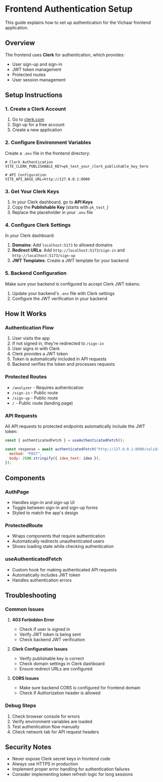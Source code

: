# Frontend Authentication Setup

This guide explains how to set up authentication for the Vichaar frontend application.

## Overview

The frontend uses **Clerk** for authentication, which provides:

- User sign-up and sign-in
- JWT token management
- Protected routes
- User session management

## Setup Instructions

### 1. Create a Clerk Account

1. Go to [clerk.com](https://clerk.com)
2. Sign up for a free account
3. Create a new application

### 2. Configure Environment Variables

Create a `.env` file in the frontend directory:

```env
# Clerk Authentication
VITE_CLERK_PUBLISHABLE_KEY=pk_test_your_clerk_publishable_key_here

# API Configuration
VITE_API_BASE_URL=http://127.0.0.1:8000
```

### 3. Get Your Clerk Keys

1. In your Clerk dashboard, go to **API Keys**
2. Copy the **Publishable Key** (starts with `pk_test_`)
3. Replace the placeholder in your `.env` file

### 4. Configure Clerk Settings

In your Clerk dashboard:

1. **Domains**: Add `localhost:5173` to allowed domains
2. **Redirect URLs**: Add `http://localhost:5173/sign-in` and `http://localhost:5173/sign-up`
3. **JWT Templates**: Create a JWT template for your backend

### 5. Backend Configuration

Make sure your backend is configured to accept Clerk JWT tokens:

1. Update your backend's `.env` file with Clerk settings
2. Configure the JWT verification in your backend

## How It Works

### Authentication Flow

1. User visits the app
2. If not signed in, they're redirected to `/sign-in`
3. User signs in with Clerk
4. Clerk provides a JWT token
5. Token is automatically included in API requests
6. Backend verifies the token and processes requests

### Protected Routes

- `/analyzer` - Requires authentication
- `/sign-in` - Public route
- `/sign-up` - Public route
- `/` - Public route (landing page)

### API Requests

All API requests to protected endpoints automatically include the JWT token:

```javascript
const { authenticatedFetch } = useAuthenticatedFetch();

const response = await authenticatedFetch("http://127.0.0.1:8000/validate", {
  method: "POST",
  body: JSON.stringify({ idea_text: idea }),
});
```

## Components

### AuthPage

- Handles sign-in and sign-up UI
- Toggle between sign-in and sign-up forms
- Styled to match the app's design

### ProtectedRoute

- Wraps components that require authentication
- Automatically redirects unauthenticated users
- Shows loading state while checking authentication

### useAuthenticatedFetch

- Custom hook for making authenticated API requests
- Automatically includes JWT token
- Handles authentication errors

## Troubleshooting

### Common Issues

1. **403 Forbidden Error**

   - Check if user is signed in
   - Verify JWT token is being sent
   - Check backend JWT verification

2. **Clerk Configuration Issues**

   - Verify publishable key is correct
   - Check domain settings in Clerk dashboard
   - Ensure redirect URLs are configured

3. **CORS Issues**
   - Make sure backend CORS is configured for frontend domain
   - Check if Authorization header is allowed

### Debug Steps

1. Check browser console for errors
2. Verify environment variables are loaded
3. Test authentication flow manually
4. Check network tab for API request headers

## Security Notes

- Never expose Clerk secret keys in frontend code
- Always use HTTPS in production
- Implement proper error handling for authentication failures
- Consider implementing token refresh logic for long sessions
